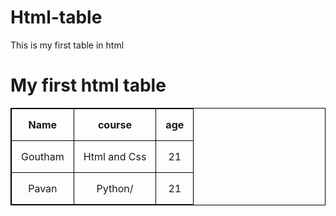 # Html-table
This is my first table in html
<html>
  <head>
    <title>Html table</title>
    <h1>My first html table</h1>
    <style>
    table, th, td {
      border: 1px solid black;
      border-collapse: collapse;
}
th, td {
  padding: 15px;
}
</style>
  </head>
  <body>
    <table style="width:100%">
      <tr>
        <th>Name</th>
        <th>course</th>
        <th>age</th>
      </tr>
      <tr>
        <td><center>Goutham<center></td>
        <td><center>Html and Css</center></td>
        <td><center>21</center></td>
      </tr>
      <tr>
        <td><center>Pavan</center></td>
        <td><center>Python/<center></td>
        <td><center>21</center></td>
      </tr>
    </table>
  </body>
</html>
      
